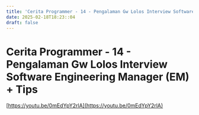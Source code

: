 ```yaml
---
title: 'Cerita Programmer - 14 - Pengalaman Gw Lolos Interview Software Engineering Manager (EM) + Tips'
date: 2025-02-18T18:23::04
draft: false
---
```


# Cerita Programmer - 14 - Pengalaman Gw Lolos Interview Software Engineering Manager (EM) + Tips

[https://youtu.be/0mEdYpY2rlA](https://youtu.be/0mEdYpY2rlA)
